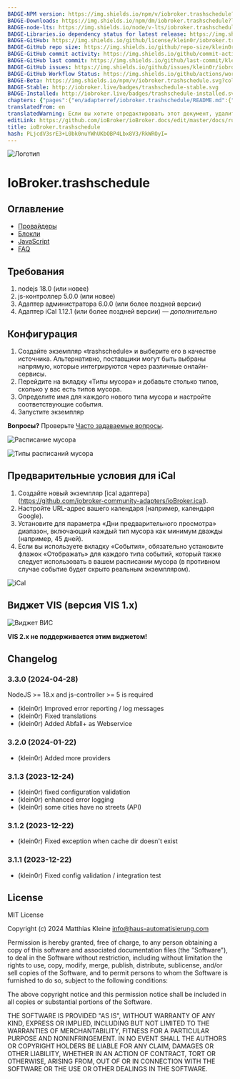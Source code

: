 ```yaml
---
BADGE-NPM version: https://img.shields.io/npm/v/iobroker.trashschedule?style=flat-square
BADGE-Downloads: https://img.shields.io/npm/dm/iobroker.trashschedule?label=npm%20downloads&style=flat-square
BADGE-node-lts: https://img.shields.io/node/v-lts/iobroker.trashschedule?style=flat-square
BADGE-Libraries.io dependency status for latest release: https://img.shields.io/librariesio/release/npm/iobroker.trashschedule?label=npm%20dependencies&style=flat-square
BADGE-GitHub: https://img.shields.io/github/license/klein0r/iobroker.trashschedule?style=flat-square
BADGE-GitHub repo size: https://img.shields.io/github/repo-size/klein0r/iobroker.trashschedule?logo=github&style=flat-square
BADGE-GitHub commit activity: https://img.shields.io/github/commit-activity/m/klein0r/iobroker.trashschedule?logo=github&style=flat-square
BADGE-GitHub last commit: https://img.shields.io/github/last-commit/klein0r/iobroker.trashschedule?logo=github&style=flat-square
BADGE-GitHub issues: https://img.shields.io/github/issues/klein0r/iobroker.trashschedule?logo=github&style=flat-square
BADGE-GitHub Workflow Status: https://img.shields.io/github/actions/workflow/status/klein0r/iobroker.trashschedule/test-and-release.yml?branch=master&logo=github&style=flat-square
BADGE-Beta: https://img.shields.io/npm/v/iobroker.trashschedule.svg?color=red&label=beta
BADGE-Stable: http://iobroker.live/badges/trashschedule-stable.svg
BADGE-Installed: http://iobroker.live/badges/trashschedule-installed.svg
chapters: {"pages":{"en/adapterref/iobroker.trashschedule/README.md":{"title":{"en":"ioBroker.trashschedule"},"content":"en/adapterref/iobroker.trashschedule/README.md"},"en/adapterref/iobroker.trashschedule/providers.md":{"title":{"en":"ioBroker.trashschedule"},"content":"en/adapterref/iobroker.trashschedule/providers.md"},"en/adapterref/iobroker.trashschedule/blockly.md":{"title":{"en":"ioBroker.trashschedule"},"content":"en/adapterref/iobroker.trashschedule/blockly.md"},"en/adapterref/iobroker.trashschedule/faq.md":{"title":{"en":"ioBroker.trashschedule"},"content":"en/adapterref/iobroker.trashschedule/faq.md"},"en/adapterref/iobroker.trashschedule/javascript.md":{"title":{"en":"ioBroker.trashschedule"},"content":"en/adapterref/iobroker.trashschedule/javascript.md"}}}
translatedFrom: en
translatedWarning: Если вы хотите отредактировать этот документ, удалите поле «translatedFrom», в противном случае этот документ будет снова автоматически переведен
editLink: https://github.com/ioBroker/ioBroker.docs/edit/master/docs/ru/adapterref/iobroker.trashschedule/README.md
title: ioBroker.trashschedule
hash: PLjcdV3srE3+L0bk0nuYWhUKbOBP4Lbx8V3/RkWROyI=
---
```

![Логотип](../../../en/admin/trashschedule.png)

# IoBroker.trashschedule
## Оглавление
- [Провайдеры](providers.md)
- [Блокли](blockly.md)
- [JavaScript](javascript.md)
- [FAQ](faq.md)

## Требования
1. nodejs 18.0 (или новее)
2. js-контроллер 5.0.0 (или новее)
3. Адаптер администратора 6.0.0 (или более поздней версии)
4. Адаптер iCal 1.12.1 (или более поздней версии) — *дополнительно*

## Конфигурация
1. Создайте экземпляр «trashschedule» и выберите его в качестве источника. Альтернативно, поставщики могут быть выбраны напрямую, которые интегрируются через различные онлайн-сервисы.
2. Перейдите на вкладку «Типы мусора» и добавьте столько типов, сколько у вас есть типов мусора.
3. Определите имя для каждого нового типа мусора и настройте соответствующие события.
4. Запустите экземпляр

**Вопросы?** Проверьте [Часто задаваемые вопросы](./faq.md).

![Расписание мусора](../../../en/adapterref/iobroker.trashschedule/img/trashschedule.png)

![Типы расписаний мусора](../../../en/adapterref/iobroker.trashschedule/img/trashschedule_types.png)

## Предварительные условия для iCal
1. Создайте новый экземпляр [ical адаптера] (https://github.com/iobroker-community-adapters/ioBroker.ical).
2. Настройте URL-адрес вашего календаря (например, календаря Google).
3. Установите для параметра «Дни предварительного просмотра» диапазон, включающий каждый тип мусора как минимум дважды (например, 45 дней).
4. Если вы используете вкладку «События», обязательно установите флажок «Отображать» для каждого типа событий, который также следует использовать в вашем расписании мусора (в противном случае событие будет скрыто реальным экземпляром).

![iCal](../../../en/adapterref/iobroker.trashschedule/img/ical.png)

## Виджет VIS (версия VIS 1.x)
![Виджет ВИС](../../../en/adapterref/iobroker.trashschedule/img/vis.png)

**VIS 2.x не поддерживается этим виджетом!**

## Changelog

<!--
  Placeholder for the next version (at the beginning of the line):
  ### **WORK IN PROGRESS**
-->
### 3.3.0 (2024-04-28)

NodeJS >= 18.x and js-controller >= 5 is required

* (klein0r) Improved error reporting / log messages
* (klein0r) Fixed translations
* (klein0r) Added Abfall+ as Webservice

### 3.2.0 (2024-01-22)

* (klein0r) Added more providers

### 3.1.3 (2023-12-24)

* (klein0r) fixed configuration validation
* (klein0r) enhanced error logging
* (klein0r) some cities have no streets (API)

### 3.1.2 (2023-12-22)

* (klein0r) Fixed exception when cache dir doesn't exist

### 3.1.1 (2023-12-22)

* (klein0r) Fixed config validation / integration test

## License

MIT License

Copyright (c) 2024 Matthias Kleine <info@haus-automatisierung.com>

Permission is hereby granted, free of charge, to any person obtaining a copy
of this software and associated documentation files (the "Software"), to deal
in the Software without restriction, including without limitation the rights
to use, copy, modify, merge, publish, distribute, sublicense, and/or sell
copies of the Software, and to permit persons to whom the Software is
furnished to do so, subject to the following conditions:

The above copyright notice and this permission notice shall be included in all
copies or substantial portions of the Software.

THE SOFTWARE IS PROVIDED "AS IS", WITHOUT WARRANTY OF ANY KIND, EXPRESS OR
IMPLIED, INCLUDING BUT NOT LIMITED TO THE WARRANTIES OF MERCHANTABILITY,
FITNESS FOR A PARTICULAR PURPOSE AND NONINFRINGEMENT. IN NO EVENT SHALL THE
AUTHORS OR COPYRIGHT HOLDERS BE LIABLE FOR ANY CLAIM, DAMAGES OR OTHER
LIABILITY, WHETHER IN AN ACTION OF CONTRACT, TORT OR OTHERWISE, ARISING FROM,
OUT OF OR IN CONNECTION WITH THE SOFTWARE OR THE USE OR OTHER DEALINGS IN THE
SOFTWARE.
